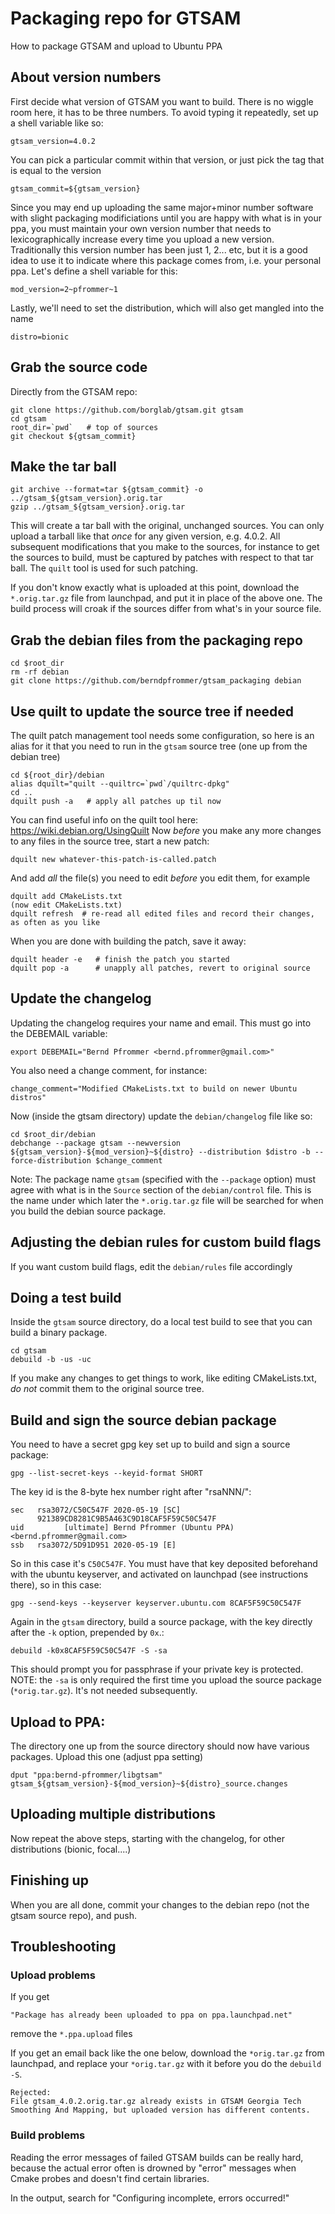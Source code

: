 # Packaging repo for GTSAM

How to package GTSAM and upload to Ubuntu PPA

## About version numbers

First decide what version of GTSAM you want to build. There is no wiggle room here, it has to be three numbers. To avoid typing it repeatedly, set up a shell variable like so:

    gtsam_version=4.0.2
	
You can pick a particular commit within that version, or just pick the tag that is equal to the version

    gtsam_commit=${gtsam_version}

Since you may end up uploading the same major+minor number software with slight packaging modificiations until you are happy with what is in your ppa, you must maintain your own version number that needs to lexicographically increase every time you upload a new version. Traditionally this version number has been just 1, 2... etc, but it is a good idea to use it to indicate where this package comes from, i.e. your personal ppa. Let's define a shell variable for this:

    mod_version=2~pfrommer~1

Lastly, we'll need to set the distribution, which will also get  mangled into the name

    distro=bionic


## Grab the source code

Directly from the GTSAM repo:

    git clone https://github.com/borglab/gtsam.git gtsam
	cd gtsam
	root_dir=`pwd`   # top of sources
	git checkout ${gtsam_commit}


## Make the tar ball

    git archive --format=tar ${gtsam_commit} -o ../gtsam_${gtsam_version}.orig.tar
	gzip ../gtsam_${gtsam_version}.orig.tar

This will create a tar ball with the original, unchanged sources. You can only upload a tarball like that *once* for any given version, e.g. 4.0.2. All subsequent modifications that you make to the sources, for instance to get the sources to build, must be captured by patches with respect to that tar ball. The ``quilt`` tool is used for such patching. 

If you don't know exactly what is uploaded at this point, download the ``*.orig.tar.gz`` file from launchpad, and put it in place of the above one. The build process will croak if the sources differ from what's in your source file.


## Grab the debian files from the packaging repo

    cd $root_dir
	rm -rf debian
	git clone https://github.com/berndpfrommer/gtsam_packaging debian

## Use quilt to update the source tree if needed

The quilt patch management tool needs some configuration, so here is an alias for it that you need to run in the ``gtsam`` source tree (one up from the debian tree)

    cd ${root_dir}/debian
    alias dquilt="quilt --quiltrc=`pwd`/quiltrc-dpkg"
    cd ..
	dquilt push -a   # apply all patches up til now

You can find useful info on the quilt tool here: https://wiki.debian.org/UsingQuilt
Now *before* you make any more changes to any files in the source tree, start a new patch:

    dquilt new whatever-this-patch-is-called.patch

And add *all* the file(s) you need to edit *before* you edit them, for example

    dquilt add CMakeLists.txt
	(now edit CMakeLists.txt)
	dquilt refresh  # re-read all edited files and record their changes, as often as you like

When you are done with building the patch, save it away:

    dquilt header -e   # finish the patch you started
    dquilt pop -a      # unapply all patches, revert to original source

## Update the changelog

Updating the changelog requires your name and email. This must go into the DEBEMAIL variable:

    export DEBEMAIL="Bernd Pfrommer <bernd.pfrommer@gmail.com>"

You also need a change comment, for instance:

    change_comment="Modified CMakeLists.txt to build on newer Ubuntu distros"

Now (inside the gtsam directory) update the ``debian/changelog`` file like so:

    cd $root_dir/debian
    debchange --package gtsam --newversion ${gtsam_version}-${mod_version}~${distro} --distribution $distro -b --force-distribution $change_comment

Note: The package name ``gtsam`` (specified with the ``--package`` option) must agree with what is in the ``Source`` section of the ``debian/control`` file. This is the name under which later the ``*.orig.tar.gz`` file will be searched for when you build the debian source package.

## Adjusting the debian rules for custom build flags

If you want custom build flags, edit the ``debian/rules`` file accordingly

## Doing a test build

Inside the ``gtsam`` source directory, do a local test build to see that you can build a binary package.

    cd gtsam
    debuild -b -us -uc

If you make any changes to get things to work, like editing CMakeLists.txt, *do not* commit them to the original source tree. 

## Build and sign the source debian package

You need to have a secret gpg key set up to build and sign a source package:

    gpg --list-secret-keys --keyid-format SHORT

The key id is the 8-byte hex number right after "rsaNNN/":

    sec   rsa3072/C50C547F 2020-05-19 [SC]
          921389CD8281C9B5A463C9D18CAF5F59C50C547F
    uid         [ultimate] Bernd Pfrommer (Ubuntu PPA) <bernd.pfrommer@gmail.com>
    ssb   rsa3072/5D91D951 2020-05-19 [E]

So in this case it's ``C50C547F``. You must have that key deposited beforehand with the ubuntu keyserver, and activated on launchpad (see instructions there), so in this case:

    gpg --send-keys --keyserver keyserver.ubuntu.com 8CAF5F59C50C547F

Again in the ``gtsam`` directory, build a source package, with the key directly after the ``-k`` option, prepended by ``0x``.:

    debuild -k0x8CAF5F59C50C547F -S -sa

This should prompt you for passphrase if your private key is protected.
NOTE: the ``-sa`` is only required the first time you upload the source package (``*orig.tar.gz``). It's not needed subsequently.

## Upload to PPA:

The directory one up from the source directory should now have various packages. Upload this one (adjust ppa setting)

    dput "ppa:bernd-pfrommer/libgtsam" gtsam_${gtsam_version}-${mod_version}~${distro}_source.changes

## Uploading multiple distributions

Now repeat the above steps, starting with the changelog, for other distributions (bionic, focal....)


## Finishing up

When you are all done, commit your changes to the debian repo (not the gtsam source repo), and push.


## Troubleshooting

### Upload problems

If you get

    "Package has already been uploaded to ppa on ppa.launchpad.net"

remove the ``*.ppa.upload`` files

If you get an email back like the one below, download the ``*orig.tar.gz`` from launchpad, and replace your ``*orig.tar.gz`` with it before you do the ``debuild -S``.

    Rejected:
    File gtsam_4.0.2.orig.tar.gz already exists in GTSAM Georgia Tech Smoothing And Mapping, but uploaded version has different contents.


### Build problems

Reading the error messages of failed GTSAM builds can be really hard, because the actual error often is drowned by "error" messages when Cmake probes and doesn't find certain libraries.

In the output, search for "Configuring incomplete, errors occurred!"
